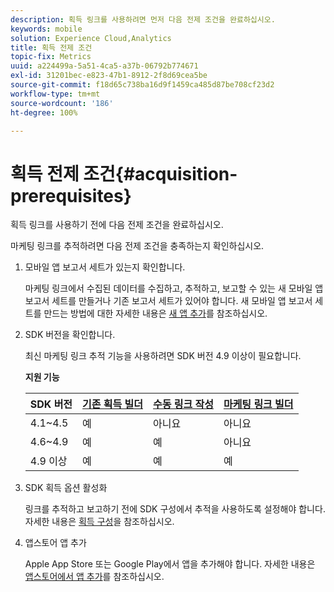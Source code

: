 ```yaml
---
description: 획득 링크를 사용하려면 먼저 다음 전제 조건을 완료하십시오.
keywords: mobile
solution: Experience Cloud,Analytics
title: 획득 전제 조건
topic-fix: Metrics
uuid: a224499a-5a51-4ca5-a37b-06792b774671
exl-id: 31201bec-e823-47b1-8912-2f8d69cea5be
source-git-commit: f18d65c738ba16d9f1459ca485d87be708cf23d2
workflow-type: tm+mt
source-wordcount: '186'
ht-degree: 100%

---
```


# 획득 전제 조건{#acquisition-prerequisites}

획득 링크를 사용하기 전에 다음 전제 조건을 완료하십시오.

마케팅 링크를 추적하려면 다음 전제 조건을 충족하는지 확인하십시오.

1. 모바일 앱 보고서 세트가 있는지 확인합니다.

   마케팅 링크에서 수집된 데이터를 수집하고, 추적하고, 보고할 수 있는 새 모바일 앱 보고서 세트를 만들거나 기존 보고서 세트가 있어야 합니다. 새 모바일 앱 보고서 세트를 만드는 방법에 대한 자세한 내용은 [새 앱 추가](/help/using/manage-apps/t-new-app.md)를 참조하십시오.

1. SDK 버전을 확인합니다.

   최신 마케팅 링크 추적 기능을 사용하려면 SDK 버전 4.9 이상이 필요합니다.

   **지원 기능**

   | SDK 버전 | [기존 획득 빌더](/help/using/acquisition-main/c-marketing-links-builder/t-create-edit-adobe-links/c-use-legacy-acquisition-links/c-use-legacy-acquisition-links.md) | [수동 링크 작성](/help/using/acquisition-main/c-marketing-links-builder/acquisition-link-manual.md) | [마케팅 링크 빌더](/help/using/acquisition-main/c-marketing-links-builder/c-marketing-links-builder.md) |
   |--- |--- |--- |--- |
   | 4.1~4.5 | 예 | 아니요 | 아니요 |
   | 4.6~4.9 | 예 | 예 | 아니요 |
   | 4.9 이상 | 예 | 예 | 예 |

1. SDK 획득 옵션 활성화

   링크를 추적하고 보고하기 전에 SDK 구성에서 추적을 사용하도록 설정해야 합니다. 자세한 내용은 [획득 구성](/help/using/acquisition-main/t-enable-acquisition.md)을 참조하십시오.

1. 앱스토어 앱 추가

   Apple App Store 또는 Google Play에서 앱을 추가해야 합니다. 자세한 내용은 [앱스토어에서 앱 추가](/help/using/manage-apps/c-app-store/t-app-store-app.md)를 참조하십시오.
